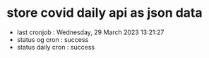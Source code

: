# store covid daily api as json data

- last cronjob : Wednesday, 29 March 2023 13:21:27
- status og cron : success
- status daily cron : success
      
      